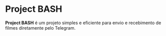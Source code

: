 # Project BASH

**Project BASH** é um projeto simples e eficiente para envio e recebimento de filmes diretamente pelo Telegram.
